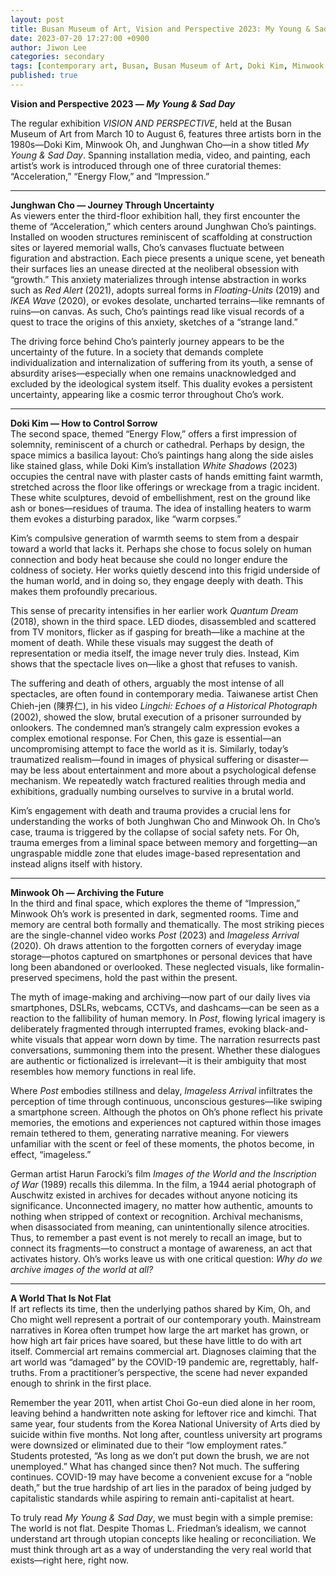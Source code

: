 ```yaml
---
layout: post
title: Busan Museum of Art, Vision and Perspective 2023: My Young & Sad Day - Review
date: 2023-07-20 17:27:00 +0900
author: Jiwon Lee
categories: secondary
tags: [contemporary art, Busan, Busan Museum of Art, Doki Kim, Minwook Oh, Junghwan Cho]
published: true
---
```


**Vision and Perspective 2023  — _My Young & Sad Day_**

The regular exhibition _VISION AND PERSPECTIVE_, held at the Busan Museum of Art from March 10 to August 6, features three artists born in the 1980s—Doki Kim, Minwook Oh, and Junghwan Cho—in a show titled _My Young & Sad Day_. Spanning installation media, video, and painting, each artist’s work is introduced through one of three curatorial themes: “Acceleration,” “Energy Flow,” and “Impression.”

----------

**Junghwan Cho — Journey Through Uncertainty**  
As viewers enter the third-floor exhibition hall, they first encounter the theme of “Acceleration,” which centers around Junghwan Cho’s paintings. Installed on wooden structures reminiscent of scaffolding at construction sites or layered memorial walls, Cho’s canvases fluctuate between figuration and abstraction. Each piece presents a unique scene, yet beneath their surfaces lies an unease directed at the neoliberal obsession with “growth.” This anxiety materializes through intense abstraction in works such as _Red Alert_ (2021), adopts surreal forms in _Floating-Units_ (2019) and _IKEA Wave_ (2020), or evokes desolate, uncharted terrains—like remnants of ruins—on canvas. As such, Cho’s paintings read like visual records of a quest to trace the origins of this anxiety, sketches of a “strange land.”

The driving force behind Cho’s painterly journey appears to be the uncertainty of the future. In a society that demands complete individualization and internalization of suffering from its youth, a sense of absurdity arises—especially when one remains unacknowledged and excluded by the ideological system itself. This duality evokes a persistent uncertainty, appearing like a cosmic terror throughout Cho’s work.

----------

**Doki Kim — How to Control Sorrow**  
The second space, themed “Energy Flow,” offers a first impression of solemnity, reminiscent of a church or cathedral. Perhaps by design, the space mimics a basilica layout: Cho’s paintings hang along the side aisles like stained glass, while Doki Kim’s installation _White Shadows_ (2023) occupies the central nave with plaster casts of hands emitting faint warmth, stretched across the floor like offerings or wreckage from a tragic incident. These white sculptures, devoid of embellishment, rest on the ground like ash or bones—residues of trauma. The idea of installing heaters to warm them evokes a disturbing paradox, like “warm corpses.”

Kim’s compulsive generation of warmth seems to stem from a despair toward a world that lacks it. Perhaps she chose to focus solely on human connection and body heat because she could no longer endure the coldness of society. Her works quietly descend into this frigid underside of the human world, and in doing so, they engage deeply with death. This makes them profoundly precarious.

This sense of precarity intensifies in her earlier work _Quantum Dream_ (2018), shown in the third space. LED diodes, disassembled and scattered from TV monitors, flicker as if gasping for breath—like a machine at the moment of death. While these visuals may suggest the death of representation or media itself, the image never truly dies. Instead, Kim shows that the spectacle lives on—like a ghost that refuses to vanish.

The suffering and death of others, arguably the most intense of all spectacles, are often found in contemporary media. Taiwanese artist Chen Chieh-jen (陳界仁), in his video _Lingchi: Echoes of a Historical Photograph_ (2002), showed the slow, brutal execution of a prisoner surrounded by onlookers. The condemned man’s strangely calm expression evokes a complex emotional response. For Chen, this gaze is essential—an uncompromising attempt to face the world as it is. Similarly, today’s traumatized realism—found in images of physical suffering or disaster—may be less about entertainment and more about a psychological defense mechanism. We repeatedly watch fractured realities through media and exhibitions, gradually numbing ourselves to survive in a brutal world.

Kim’s engagement with death and trauma provides a crucial lens for understanding the works of both Junghwan Cho and Minwook Oh. In Cho’s case, trauma is triggered by the collapse of social safety nets. For Oh, trauma emerges from a liminal space between memory and forgetting—an ungraspable middle zone that eludes image-based representation and instead aligns itself with history.

----------

**Minwook Oh — Archiving the Future**  
In the third and final space, which explores the theme of “Impression,” Minwook Oh’s work is presented in dark, segmented rooms. Time and memory are central both formally and thematically. The most striking pieces are the single-channel video works _Post_ (2023) and _Imageless Arrival_ (2020). Oh draws attention to the forgotten corners of everyday image storage—photos captured on smartphones or personal devices that have long been abandoned or overlooked. These neglected visuals, like formalin-preserved specimens, hold the past within the present.

The myth of image-making and archiving—now part of our daily lives via smartphones, DSLRs, webcams, CCTVs, and dashcams—can be seen as a reaction to the fallibility of human memory. In _Post_, flowing lyrical imagery is deliberately fragmented through interrupted frames, evoking black-and-white visuals that appear worn down by time. The narration resurrects past conversations, summoning them into the present. Whether these dialogues are authentic or fictionalized is irrelevant—it is their ambiguity that most resembles how memory functions in real life.

Where _Post_ embodies stillness and delay, _Imageless Arrival_ infiltrates the perception of time through continuous, unconscious gestures—like swiping a smartphone screen. Although the photos on Oh’s phone reflect his private memories, the emotions and experiences not captured within those images remain tethered to them, generating narrative meaning. For viewers unfamiliar with the scent or feel of these moments, the photos become, in effect, “imageless.”

German artist Harun Farocki’s film _Images of the World and the Inscription of War_ (1989) recalls this dilemma. In the film, a 1944 aerial photograph of Auschwitz existed in archives for decades without anyone noticing its significance. Unconnected imagery, no matter how authentic, amounts to nothing when stripped of context or recognition. Archival mechanisms, when disassociated from meaning, can unintentionally silence atrocities. Thus, to remember a past event is not merely to recall an image, but to connect its fragments—to construct a montage of awareness, an act that activates history. Oh’s works leave us with one critical question: _Why do we archive images of the world at all?_

----------

**A World That Is Not Flat**  
If art reflects its time, then the underlying pathos shared by Kim, Oh, and Cho might well represent a portrait of our contemporary youth. Mainstream narratives in Korea often trumpet how large the art market has grown, or how high art fair prices have soared, but these have little to do with art itself. Commercial art remains commercial art. Diagnoses claiming that the art world was “damaged” by the COVID-19 pandemic are, regrettably, half-truths. From a practitioner’s perspective, the scene had never expanded enough to shrink in the first place.

Remember the year 2011, when artist Choi Go-eun died alone in her room, leaving behind a handwritten note asking for leftover rice and kimchi. That same year, four students from the Korea National University of Arts died by suicide within five months. Not long after, countless university art programs were downsized or eliminated due to their “low employment rates.” Students protested, “As long as we don’t put down the brush, we are not unemployed.” What has changed since then? Not much. The suffering continues. COVID-19 may have become a convenient excuse for a “noble death,” but the true hardship of art lies in the paradox of being judged by capitalistic standards while aspiring to remain anti-capitalist at heart.

To truly read _My Young & Sad Day_, we must begin with a simple premise: The world is not flat. Despite Thomas L. Friedman’s idealism, we cannot understand art through utopian concepts like healing or reconciliation. We must think through art as a way of understanding the very real world that exists—right here, right now.
